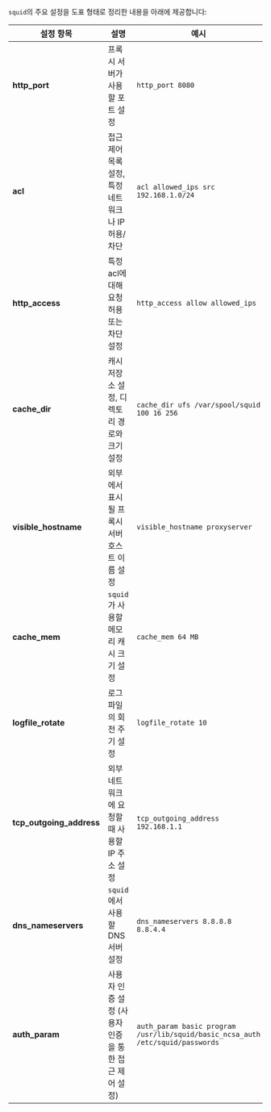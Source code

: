 
`squid`의 주요 설정을 도표 형태로 정리한 내용을 아래에 제공합니다:

| **설정 항목**                | **설명**                          | **예시**                                                                         |
| ------------------------ | ------------------------------- | ------------------------------------------------------------------------------ |
| **http_port**            | 프록시 서버가 사용할 포트 설정               | `http_port 8080`                                                               |
| **acl**                  | 접근 제어 목록 설정, 특정 네트워크나 IP 허용/차단  | `acl allowed_ips src 192.168.1.0/24`                                           |
| **http_access**          | 특정 acl에 대해 요청 허용 또는 차단 설정       | `http_access allow allowed_ips`                                                |
| **cache_dir**            | 캐시 저장소 설정, 디렉토리 경로와 크기 설정       | `cache_dir ufs /var/spool/squid 100 16 256`                                    |
| **visible_hostname**     | 외부에서 표시될 프록시 서버 호스트 이름 설정       | `visible_hostname proxyserver`                                                 |
| **cache_mem**            | `squid`가 사용할 메모리 캐시 크기 설정       | `cache_mem 64 MB`                                                              |
| **logfile_rotate**       | 로그 파일의 회전 주기 설정                 | `logfile_rotate 10`                                                            |
| **tcp_outgoing_address** | 외부 네트워크에 요청할 때 사용할 IP 주소 설정     | `tcp_outgoing_address 192.168.1.1`                                             |
| **dns_nameservers**      | `squid`에서 사용할 DNS 서버 설정         | `dns_nameservers 8.8.8.8 8.8.4.4`                                              |
| **auth_param**           | 사용자 인증 설정 (사용자 인증을 통한 접근 제어 설정) | `auth_param basic program /usr/lib/squid/basic_ncsa_auth /etc/squid/passwords` |

